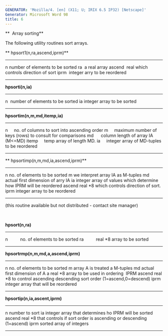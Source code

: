 ```yaml
---
GENERATOR: 'Mozilla/4. [en] (X11; U; IRIX 6.5 IP32) [Netscape]'
Generator: Microsoft Word 98
title: 6
---
```


**  Array sorting**

 The following utility routines sort arrays.

 ** hpsort1(n,ra,ascend,iprm)**

   --------- ---------------------------------------
   n         number of elements to be sorted
   ra        a real array
   ascend    real which controls direction of sort
   iprm      integer arry to be reordered
   --------- ---------------------------------------

 **hpsorti(n,ia)**

   ---- ---------------------------------
   n    number of elements to be sorted
   ia   integer array to be sorted
   ---- ---------------------------------

 **hpsortim(n,m,md,itemp,ia)**

   ------- --------------------------------------------------------------
   n           no. of columns to sort into ascending order
   m           maximum number of keys (rows) to consult for comparisons
   md          column length of array IA (M&lt;=MD)
   itemp       temp array of length MD.
   ia          integer array of MD-tuples to be reordered
   ------- --------------------------------------------------------------

 ** hpsortimp(n,m,md,ia,ascend,iprm)**

   -------- --------------------------------------------------------------------
   n        no. of elements to be sorted
   m        we interpret array IA as M-tuples
   md       actual first dimension of arry IA
   ia       integer array of values which determine how IPRM will be reordered
   ascend   real
*8 which controls direction of sort.
   iprm     integer array to be reordered
   -------- --------------------------------------------------------------------

 (this routine available but not distributed - contact site manager)

  

 **hpsort(n,ra)**

   ---- ---------------------------------------
   n             no. of elements to be sorted
   ra            real
*8 array to be sorted
   ---- ---------------------------------------

 **hpsortrmp(n,m,md,a,ascend,iprm)**

   -------- -------------------------------------------------------------------------
   n        no. of elements to be sorted
   m        array A is treated a M-tuples
   md       actual first dimension of A
   a        real
*8 array to be used in ordering  IPRM
   ascend   real
*8 to control ascending descending sort order (1=ascend,0=descend)
   iprm     integer array that will be reordered
   -------- -------------------------------------------------------------------------

 **hpsortip(n,ia,ascent,iprm)**

   -------- ---------------------------------------------------------------------------
   n        number to sort
   ia       integer array that determines ho IPRM will be sorted
   ascend   real
*8 that controls if sort order is ascending or descending (1=ascend)
   iprm     sorted array of integers 
   -------- ---------------------------------------------------------------------------

